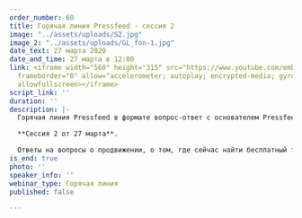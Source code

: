 ```yaml
---
order_number: 60
title: Горячая линия Pressfeed - сессия 2
image: "../assets/uploads/S2.jpg"
image_2: "../assets/uploads/GL_fon-1.jpg"
date_text: 27 марта 2020
date_and_time: 27 марта в 12:00
link: <iframe width="560" height="315" src="https://www.youtube.com/embed/-7O0dPn810g"
  frameborder="0" allow="accelerometer; autoplay; encrypted-media; gyroscope; picture-in-picture"
  allowfullscreen></iframe>
script_link: ''
duration: ''
description: |-
  Горячая линия Pressfeed в формате вопрос-ответ с основателем Pressfeed Константином Бочарским.

  **Сессия 2 от 27 марта**.

  Ответы на вопросы о продвижении, о том, где сейчас найти бесплатный трафик, как убедить руководство использовать современные инструменты продвижения, что делать и как продвигаться в кризисные моменты и многие другие вопросы. Сейчас самое время начать использовать нестандартные бюджетные возможности для привлечения клиентов и публикации в СМИ - это один из немногих бесплатных инструментов продвижения бизнеса, который еще остался.
is_end: true
photo: ''
speaker_info: ''
webinar_type: Горячая линия
published: false

---
```

